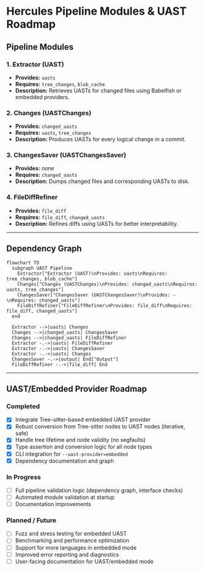 # Hercules Pipeline Modules & UAST Roadmap

## Pipeline Modules

### 1. Extractor (UAST)
- **Provides:** `uasts`
- **Requires:** `tree_changes`, `blob_cache`
- **Description:** Retrieves UASTs for changed files using Babelfish or embedded providers.

### 2. Changes (UASTChanges)
- **Provides:** `changed_uasts`
- **Requires:** `uasts`, `tree_changes`
- **Description:** Produces UASTs for every logical change in a commit.

### 3. ChangesSaver (UASTChangesSaver)
- **Provides:** _none_
- **Requires:** `changed_uasts`
- **Description:** Dumps changed files and corresponding UASTs to disk.

### 4. FileDiffRefiner
- **Provides:** `file_diff`
- **Requires:** `file_diff`, `changed_uasts`
- **Description:** Refines diffs using UASTs for better interpretability.

---

## Dependency Graph

```mermaid
flowchart TD
  subgraph UAST Pipeline
    Extractor["Extractor (UAST)\nProvides: uasts\nRequires: tree_changes, blob_cache"]
    Changes["Changes (UASTChanges)\nProvides: changed_uasts\nRequires: uasts, tree_changes"]
    ChangesSaver["ChangesSaver (UASTChangesSaver)\nProvides: -\nRequires: changed_uasts"]
    FileDiffRefiner["FileDiffRefiner\nProvides: file_diff\nRequires: file_diff, changed_uasts"]
  end

  Extractor -->|uasts| Changes
  Changes -->|changed_uasts| ChangesSaver
  Changes -->|changed_uasts| FileDiffRefiner
  Extractor -.->|uasts| FileDiffRefiner
  Extractor -.->|uasts| ChangesSaver
  Extractor -.->|uasts| Changes
  ChangesSaver -.->|output| End["Output"]
  FileDiffRefiner -.->|file_diff| End
```

---

## UAST/Embedded Provider Roadmap

### Completed
- [x] Integrate Tree-sitter-based embedded UAST provider
- [x] Robust conversion from Tree-sitter nodes to UAST nodes (iterative, safe)
- [x] Handle tree lifetime and node validity (no segfaults)
- [x] Type assertion and conversion logic for all node types
- [x] CLI integration for `--uast-provider=embedded`
- [x] Dependency documentation and graph

### In Progress
- [ ] Full pipeline validation logic (dependency graph, interface checks)
- [ ] Automated module validation at startup
- [ ] Documentation improvements

### Planned / Future
- [ ] Fuzz and stress testing for embedded UAST
- [ ] Benchmarking and performance optimization
- [ ] Support for more languages in embedded mode
- [ ] Improved error reporting and diagnostics
- [ ] User-facing documentation for UAST/embedded mode 